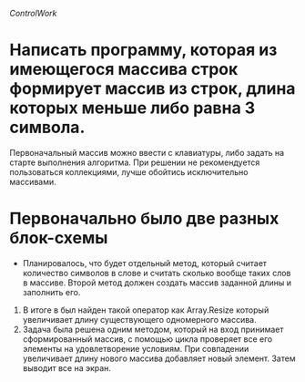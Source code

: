 *ControlWork*
# Написать программу, которая из имеющегося массива строк формирует массив из строк, длина которых меньше либо равна 3 символа. 
Первоначальный массив можно ввести с клавиатуры, либо задать на старте выполнения алгоритма. При решении не рекомендуется
пользоваться коллекциями, лучше обойтись исключительно массивами.
# **Первоначально было две разных блок-схемы**
* Планировалось, что будет отдельный метод, который считает количество символов в слове и считать сколько вообще таких слов в массиве. Второй метод должен создать массив заданной длины и заполнить его.
1. В итоге в был найден такой оператор как Array.Resize который увеличивает длину существующего одномерного массива.
2. Задача была решена одним методом, который на вход принимает сформированный массив, с помощью цикла проверяет все его элементы на удовлетворение условиям. При совпадении увеличивает длину нового массива добавляет новый элемент. Затем выводит все на экран. 


